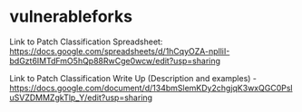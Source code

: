 # vulnerableforks

Link to Patch Classification Spreadsheet: https://docs.google.com/spreadsheets/d/1hCqyOZA-nplliI-bdGzt6IMTdFmO5hQp88RwCge0wcw/edit?usp=sharing

Link to Patch Classification Write Up (Description and examples) - https://docs.google.com/document/d/134bmSlemKDy2chgjqK3wxQGC0PsluSVZDMMZgkTlp_Y/edit?usp=sharing

